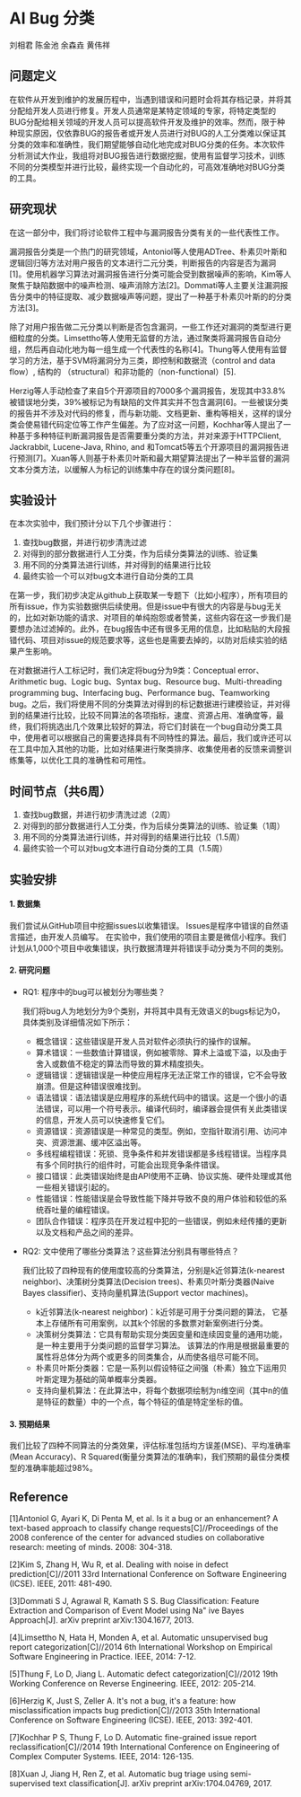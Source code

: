 # AI Bug 分类

刘相君 陈金池 余森垚 黄伟祥





## 问题定义

在软件从开发到维护的发展历程中，当遇到错误和问题时会将其存档记录，并将其分配给开发人员进行修复。开发人员通常是某特定领域的专家，将特定类型的BUG分配给相关领域的开发人员可以提高软件开发及维护的效率。然而，限于种种现实原因，仅依靠BUG的报告者或开发人员进行对BUG的人工分类难以保证其分类的效率和准确性，我们期望能够自动化地完成对BUG分类的任务。本次软件分析测试大作业，我组将对BUG报告进行数据挖掘，使用有监督学习技术，训练不同的分类模型并进行比较，最终实现一个自动化的，可高效准确地对BUG分类的工具。

 

## 研究现状

在这一部分中，我们将讨论软件工程中与漏洞报告分类有关的一些代表性工作。

漏洞报告分类是一个热门的研究领域，Antoniol等人使用ADTree、朴素贝叶斯和逻辑回归等方法对用户报告的文本进行二元分类，判断报告的内容是否为漏洞[1]。使用机器学习算法对漏洞报告进行分类可能会受到数据噪声的影响，Kim等人聚焦于缺陷数据中的噪声检测、噪声消除方法[2]。Dommati等人主要关注漏洞报告分类中的特征提取、减少数据噪声等问题，提出了一种基于朴素贝叶斯的的分类方法[3]。

除了对用户报告做二元分类以判断是否包含漏洞，一些工作还对漏洞的类型进行更细粒度的分类。Limsettho等人使用无监督的方法，通过聚类将漏洞报告自动分组，然后再自动化地为每一组生成一个代表性的名称[4]。Thung等人使用有监督学习的方法，基于SVM将漏洞分为三类，即控制和数据流（control and data flow）, 结构的 （structural）和非功能的（non-functional）[5].

Herzig等人手动检查了来自5个开源项目的7000多个漏洞报告，发现其中33.8%被错误地分类，39%被标记为有缺陷的文件其实并不包含漏洞[6]。一些被误分类的报告并不涉及对代码的修复，而与新功能、文档更新、重构等相关，这样的误分类会使易错代码定位等工作产生偏差。为了应对这一问题，Kochhar等人提出了一种基于多种特征判断漏洞报告是否需要重分类的方法，并对来源于HTTPClient, Jackrabbit, Lucene-Java, Rhino, and 和Tomcat5等五个开源项目的漏洞报告进行预测[7]。Xuan等人则基于朴素贝叶斯和最大期望算法提出了一种半监督的漏洞文本分类方法，以缓解人为标记的训练集中存在的误分类问题[8]。



## 实验设计

在本次实验中，我们预计分以下几个步骤进行：

1. 查找bug数据，并进行初步清洗过滤
2. 对得到的部分数据进行人工分类，作为后续分类算法的训练、验证集
3. 用不同的分类算法进行训练，并对得到的结果进行比较
4. 最终实验一个可以对bug文本进行自动分类的工具

在第一步，我们初步决定从github上获取某一专题下（比如小程序），所有项目的所有issue，作为实验数据供后续使用。但是issue中有很大的内容是与bug无关的，比如对新功能的请求、对项目的单纯抱怨或者赞美，这些内容在这一步我们是要想办法过滤掉的。此外，在bug报告中还有很多无用的信息，比如粘贴的大段报错代码、项目对issue的规范要求等，这些也是需要去掉的，以防对后续实验的结果产生影响。

在对数据进行人工标记时，我们决定将bug分为9类：Conceptual error、Arithmetic bug、Logic bug、Syntax bug、Resource bug、Multi-threading programming bug、Interfacing bug、Performance bug、Teamworking bug。之后，我们将使用不同的分类算法对得到的标记数据进行建模验证，并对得到的结果进行比较，比较不同算法的各项指标，速度、资源占用、准确度等，最终，我们将挑选出几个效果比较好的算法，将它们封装在一个bug自动分类工具中，使用者可以根据自己的需要选择具有不同特性的算法。最后，我们或许还可以在工具中加入其他的功能，比如对结果进行聚类排序、收集使用者的反馈来调整训练集等，以优化工具的准确性和可用性。



## 时间节点（共6周）

1. 查找bug数据，并进行初步清洗过滤（2周）
2. 对得到的部分数据进行人工分类，作为后续分类算法的训练、验证集（1周）
3. 用不同的分类算法进行训练，并对得到的结果进行比较（1.5周）
4. 最终实验一个可以对bug文本进行自动分类的工具（1.5周）



## 实验安排

#### 1. 数据集

我们尝试从GitHub项目中挖掘issues以收集错误。 Issues是程序中错误的自然语言描述，由开发人员编写。 在实验中，我们使用的项目主要是微信小程序。我们计划从1,000个项目中收集错误，执行数据清理并将错误手动分类为不同的类别。

#### 2. 研究问题

- RQ1: 程序中的bug可以被划分为哪些类？

  我们将bug人为地划分为9个类别，并将其中具有无效语义的bugs标记为0，具体类别及详细情况如下所示：

  - 概念错误：这些错误是开发人员对软件必须执行的操作的误解。
  - 算术错误：一些数值计算错误，例如被零除、算术上溢或下溢，以及由于舍入或数值不稳定的算法而导致的算术精度损失。
  - 逻辑错误：逻辑错误是一种使应用程序无法正常工作的错误，它不会导致崩溃。但是这种错误很难找到。
  - 语法错误：语法错误是应用程序的系统代码中的错误。这是一个很小的语法错误，可以用一个符号表示。编译代码时，编译器会提供有关此类错误的信息，开发人员可以快速修复它们。
  - 资源错误：资源错误是一种常见的类型。例如，空指针取消引用、访问冲突、资源泄漏、缓冲区溢出等。
  - 多线程编程错误：死锁、竞争条件和并发错误都是多线程错误。当程序具有多个同时执行的组件时，可能会出现竞争条件错误。
  - 接口错误：此类错误始终是由API使用不正确、协议实施、硬件处理或其他一些相关错误引起的。
  - 性能错误：性能错误是会导致性能下降并导致不良的用户体验和较低的系统吞吐量的编程错误。
  - 团队合作错误：程序员在开发过程中犯的一些错误，例如未经传播的更新以及文档和产品之间的差异。

- RQ2: 文中使用了哪些分类算法？这些算法分别具有哪些特点？

  我们比较了四种现有的使用度较高的分类算法，分别是k近邻算法(k-nearest neighbor)、决策树分类算法(Decision trees)、朴素贝叶斯分类器(Naive Bayes classifier)、支持向量机算法(Support vector machines)。

  - k近邻算法(k-nearest neighbor)：k近邻是可用于分类问题的算法， 它基本上存储所有可用案例，以其k个邻居的多数票对新案例进行分类。
  - 决策树分类算法：它具有帮助实现分类因变量和连续因变量的通用功能，是一种主要用于分类问题的监督学习算法。 该算法的作用是根据最重要的属性将总体分为两个或更多的同类集合，从而使各组尽可能不同。
  - 朴素贝叶斯分类器：它是一系列以假设特征之间强（朴素）独立下运用贝叶斯定理为基础的简单概率分类器。
  - 支持向量机算法：在此算法中，将每个数据项绘制为n维空间（其中n的值是特征的数量）中的一个点，每个特征的值是特定坐标的值。

#### 3. 预期结果

我们比较了四种不同算法的分类效果，评估标准包括均方误差(MSE)、平均准确率(Mean Accuracy)、R Squared(衡量分类算法的准确率)，我们预期的最佳分类模型的准确率能超过98%。



## Reference

[1]Antoniol G, Ayari K, Di Penta M, et al. Is it a bug or an enhancement? A text-based approach to classify change requests[C]//Proceedings of the 2008 conference of the center for advanced studies on collaborative research: meeting of minds. 2008: 304-318.

[2]Kim S, Zhang H, Wu R, et al. Dealing with noise in defect prediction[C]//2011 33rd International Conference on Software Engineering (ICSE). IEEE, 2011: 481-490.

[3]Dommati S J, Agrawal R, Kamath S S. Bug Classification: Feature Extraction and Comparison of Event Model using Na\" ive Bayes Approach[J]. arXiv preprint arXiv:1304.1677, 2013.

[4]Limsettho N, Hata H, Monden A, et al. Automatic unsupervised bug report categorization[C]//2014 6th International Workshop on Empirical Software Engineering in Practice. IEEE, 2014: 7-12.

[5]Thung F, Lo D, Jiang L. Automatic defect categorization[C]//2012 19th Working Conference on Reverse Engineering. IEEE, 2012: 205-214.

[6]Herzig K, Just S, Zeller A. It's not a bug, it's a feature: how misclassification impacts bug prediction[C]//2013 35th International Conference on Software Engineering (ICSE). IEEE, 2013: 392-401.

[7]Kochhar P S, Thung F, Lo D. Automatic fine-grained issue report reclassification[C]//2014 19th International Conference on Engineering of Complex Computer Systems. IEEE, 2014: 126-135.

[8]Xuan J, Jiang H, Ren Z, et al. Automatic bug triage using semi-supervised text classification[J]. arXiv preprint arXiv:1704.04769, 2017.